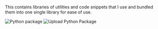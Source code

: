 This contains libraries of utilities and code snippets that I use and bundled them into one single 
library for ease of use. 

![Python package](https://github.com/jnvilo/scriptslib/workflows/Python%20package/badge.svg)
![Upload Python Package](https://github.com/jnvilo/scriptslib/workflows/Upload%20Python%20Package/badge.svg)


